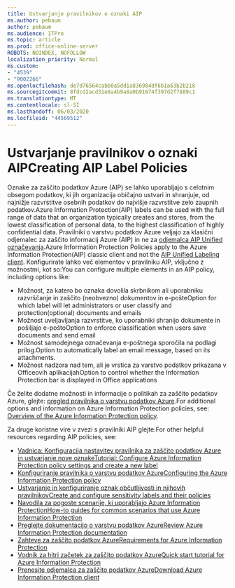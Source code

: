 ```yaml
---
title: Ustvarjanje pravilnikov o oznaki AIP
ms.author: pebaum
author: pebaum
ms.audience: ITPro
ms.topic: article
ms.prod: office-online-server
ROBOTS: NOINDEX, NOFOLLOW
localization_priority: Normal
ms.custom:
- "4539"
- "9002266"
ms.openlocfilehash: de7d76564cabb0a5dd1a836984df6b1a63b2b218
ms.sourcegitcommit: 8fdcd2acd31e8a4b9a8a0b91674f397d2f7889c1
ms.translationtype: MT
ms.contentlocale: sl-SI
ms.lasthandoff: 06/03/2020
ms.locfileid: "44569512"
---
```

# <a name="creating-aip-label-policies"></a><span data-ttu-id="28211-102">Ustvarjanje pravilnikov o oznaki AIP</span><span class="sxs-lookup"><span data-stu-id="28211-102">Creating AIP Label Policies</span></span>

<span data-ttu-id="28211-103">Oznake za zaščito podatkov Azure (AIP) se lahko uporabljajo s celotnim obsegom podatkov, ki jih organizacija običajno ustvari in shranjuje, od najnižje razvrstitve osebnih podatkov do najvišje razvrstitve zelo zaupnih podatkov.</span><span class="sxs-lookup"><span data-stu-id="28211-103">Azure Information Protection(AIP) labels can be used with the full range of data that an organization typically creates and stores, from the lowest classification of personal data, to the highest classification of highly confidential data.</span></span> <span data-ttu-id="28211-104">Pravilniki o varstvu podatkov Azure veljajo za klasični odjemalec za zaščito informacij Azure (AIP) in ne za [odjemalca AIP Unified označevanja](https://docs.microsoft.com/azure/information-protection/rms-client/unifiedlabelingclient-version-release-history).</span><span class="sxs-lookup"><span data-stu-id="28211-104">Azure Information Protection Policies apply to the Azure Information Protection(AIP) classic client and not the  [AIP Unified Labeling client](https://docs.microsoft.com/azure/information-protection/rms-client/unifiedlabelingclient-version-release-history).</span></span> <span data-ttu-id="28211-105">Konfigurirate lahko več elementov v pravilniku AIP, vključno z možnostmi, kot so:</span><span class="sxs-lookup"><span data-stu-id="28211-105">You can configure multiple elements in an AIP policy, including options like:</span></span>

- <span data-ttu-id="28211-106">Možnost, za katero bo oznaka dovolila skrbnikom ali uporabniku razvrščanje in zaščito (neobvezno) dokumentov in e-pošte</span><span class="sxs-lookup"><span data-stu-id="28211-106">Option for which label will let administrators or user classify and protection(optional) documents and emails</span></span>
- <span data-ttu-id="28211-107">Možnost uveljavljanja razvrstitve, ko uporabniki shranijo dokumente in pošiljajo e-pošto</span><span class="sxs-lookup"><span data-stu-id="28211-107">Option to enforce classification when users save documents and send email</span></span>
- <span data-ttu-id="28211-108">Možnost samodejnega označevanja e-poštnega sporočila na podlagi prilog.</span><span class="sxs-lookup"><span data-stu-id="28211-108">Option to automatically label an email message, based on its attachments.</span></span>
- <span data-ttu-id="28211-109">Možnost nadzora nad tem, ali je vrstica za varstvo podatkov prikazana v Officeovih aplikacijah</span><span class="sxs-lookup"><span data-stu-id="28211-109">Option to control whether the Information Protection bar is displayed in Office applications</span></span>

<span data-ttu-id="28211-110">Če želite dodatne možnosti in informacije o politikah za zaščito podatkov Azure, glejte: [pregled pravilnika o varstvu podatkov Azure](https://docs.microsoft.com/azure/information-protection/overview-policy).</span><span class="sxs-lookup"><span data-stu-id="28211-110">For additional options and information on Azure Information Protection policies, see: [Overview of the Azure Information Protection policy](https://docs.microsoft.com/azure/information-protection/overview-policy).</span></span>  

<span data-ttu-id="28211-111">Za druge koristne vire v zvezi s pravilniki AIP glejte:</span><span class="sxs-lookup"><span data-stu-id="28211-111">For other helpful resources regarding AIP policies, see:</span></span>

- [<span data-ttu-id="28211-112">Vadnica: Konfiguracija nastavitev pravilnika za zaščito podatkov Azure in ustvarjanje nove oznake</span><span class="sxs-lookup"><span data-stu-id="28211-112">Tutorial: Configure Azure Information Protection policy settings and create a new label</span></span>](https://docs.microsoft.com/azure/information-protection/infoprotect-quick-start-tutorial)  
- [<span data-ttu-id="28211-113">Konfiguriranje pravilnika o varstvu podatkov Azure</span><span class="sxs-lookup"><span data-stu-id="28211-113">Configuring the Azure Information Protection policy</span></span>](https://docs.microsoft.com/azure/information-protection/configure-policy)  
- [<span data-ttu-id="28211-114">Ustvarjanje in konfiguriranje oznak občutljivosti in njihovih pravilnikov</span><span class="sxs-lookup"><span data-stu-id="28211-114">Create and configure sensitivity labels and their policies</span></span>](https://docs.microsoft.com/microsoft-365/compliance/create-sensitivity-labels)  
- [<span data-ttu-id="28211-115">Navodila za pogoste scenarije, ki uporabljajo Azure Information Protection</span><span class="sxs-lookup"><span data-stu-id="28211-115">How-to guides for common scenarios that use Azure Information Protection</span></span>](https://docs.microsoft.com/azure/information-protection/how-to-guides)  
- [<span data-ttu-id="28211-116">Preglejte dokumentacijo o varstvu podatkov Azure</span><span class="sxs-lookup"><span data-stu-id="28211-116">Review Azure Information Protection documentation</span></span>](https://docs.microsoft.com/azure/information-protection/what-is-information-protection)  
- [<span data-ttu-id="28211-117">Zahteve za zaščito podatkov Azure</span><span class="sxs-lookup"><span data-stu-id="28211-117">Requirements for Azure Information Protection</span></span>](https://docs.microsoft.com/azure/information-protection/get-started/requirements)  
- [<span data-ttu-id="28211-118">Vodnik za hitri začetek za zaščito podatkov Azure</span><span class="sxs-lookup"><span data-stu-id="28211-118">Quick start tutorial for Azure Information Protection</span></span>](https://docs.microsoft.com/azure/information-protection/get-started/infoprotect-quick-start-tutorial)  
- [<span data-ttu-id="28211-119">Prenesite odjemalca za zaščito podatkov Azure</span><span class="sxs-lookup"><span data-stu-id="28211-119">Download Azure Information Protection client</span></span>](https://www.microsoft.com/download/details.aspx?id=53018)